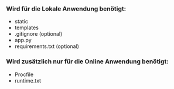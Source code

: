 ### Wird für die Lokale Anwendung benötigt:

* static
* templates
* .gitignore (optional)
* app.py
* requirements.txt (optional)

### Wird zusätzlich nur für die Online Anwendung benötigt:

* Procfile
* runtime.txt
